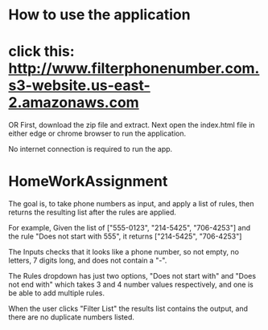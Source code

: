 # How to  use the application
# click this: http://www.filterphonenumber.com.s3-website.us-east-2.amazonaws.com
OR
First, download the zip file and extract. Next open the index.html file in either edge or chrome browser to run the application. 

No internet connection is required to run the app.

# HomeWorkAssignment

The goal is, to take phone numbers as input, and apply a list of rules, then returns the resulting list after the rules are applied.

For example, Given the list of ["555-0123", "214-5425", "706-4253"] and the rule "Does not start with 555", it returns  ["214-5425", "706-4253"]

The Inputs checks that it looks like a phone number, so not empty, no letters, 7 digits long, and does not contain a "-".

The Rules dropdown has just two options, "Does not start with" and "Does not end with" which takes 3 and 4 number values respectively, and one is be able to add multiple rules.

When the user clicks "Filter List" the results list contains the output, and there are no duplicate numbers listed.
